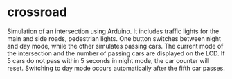 # crossroad

Simulation of an intersection using Arduino. It includes traffic lights for the main and side roads, pedestrian lights. One button switches between night and day mode, while the other simulates passing cars. The current mode of the intersection and the number of passing cars are displayed on the LCD. If 5 cars do not pass within 5 seconds in night mode, the car counter will reset. Switching to day mode occurs automatically after the fifth car passes.

